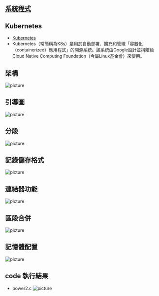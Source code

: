 ## [系統程式](https://www.slideshare.net/ccckmit/1-73472884)
## Kubernetes
* [Kubernetes](https://zh.wikipedia.org/wiki/Kubernetes)
* Kubernetes（常簡稱為K8s）是用於自動部署、擴充和管理「容器化（containerized）應用程式」的開源系統。該系統由Google設計並捐贈給Cloud Native Computing Foundation（今屬Linux基金會）來使用。
## 架構
![picture]()
## 引導圖
![picture]()
## 分段
![picture]()
## 記錄儲存格式
![picture]()
## 連結器功能
![picture]()
## 區段合併
![picture]()
## 記憶體配置
![picture]()

## code 執行結果
* power2.c
![picture]()